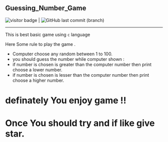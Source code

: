 

## Guessing_Number_Game


<img src= "https://visitor-badge.laobi.icu/badge?page_id=201851019-iiitv/Guessing_the_Number" alt="visitor badge"/> |  ![GitHub last commit (branch)](https://img.shields.io/github/last-commit/201851019-iiitv/Guessing_the_Number/master)

 ------
This is best basic game using `c` language 


Here Some rule   to play the game .

- Computer choose any random   between 1 to 100.
-  you should guess the number while computer shown :
-  if number is chosen  is greater than the computer number then print choose a lower number.
- if number is chosen  is lesser  than the computer number then print choose a higher number.

# definately  You enjoy game !! 
#  Once  You should try and if like give star.






